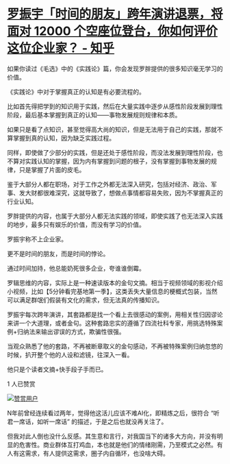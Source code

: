 # [罗振宇「时间的朋友」跨年演讲退票，将面对 12000 个空座位登台，你如何评价这位企业家？ - 知乎](https://www.zhihu.com/question/508746869/answer/2296525651)

如果你读过《毛选》中的《实践论》篇，你会发现罗胖提供的很多知识毫无学习的价值。

《实践论》中对于掌握真正的认知是有必要流程的。

比如首先得把学到的知识用于实践，然后在大量实践中逐步从感性阶段发展到理性阶段，最后基本掌握到真正的认知——事物发展规则规律和本质。

如果只是看了点知识，甚至觉得高大尚的知识，但是无法用于自己的实践，那就不算掌握到真的认知，因为缺乏实践过程。

同样，即使做了少部分的实践，但是还处于感性阶段，而没法发展到理性阶段，也不算对实践认知的掌握，因为内有掌握到问题的根子，没有掌握到事物发展的规律，只是掌握了片面的皮毛。

鉴于大部分人都在职场，对于工作之外都无法深入研究，包括对经济、政治、军事、发大财都很难深究，这就导致了，想做点事情都容易失败，因为不掌握真正的行业认知。

罗胖提供的内容，也属于大部分人都无法实践的领域，即使实践了也无法深入实践的地步，最多只有娱乐的价值，而没有学习的价值。

罗振宇称不上企业家。

更不是时间的朋友，而是时间的悖论。

通过时间加持，他总能奶死很多企业，夸谁谁倒霉。

罗辑思维的内容，实际上是一种速读版本的金句文摘。相当于视频领域的影视介绍小视频，比如【5分钟看完基地第一季】，这类丢失大量信息的梗概式包装，当然可以满足群氓们假装有文化的需求，但无法真的传播知识。

罗振宇每次跨年演讲，其套路都是找一个看上去很感动的案例，用相关性归因谬论来讲一个大道理，或者金句。这种套路忠实的遵循了四流社科专家，用挑选特殊案例+归纳法来输出谬误的方式，欺骗性很强。

当观众熟悉了他的套路，不再被断章取义的金句感动，不再被特殊案例归纳忽悠的时候，扒开整个他的人设和滤镜，往深入一看。

他只是个读者文摘+快手段子手而已。

1 人已赞赏

[![赞赏用户](https://pic3.zhimg.com/v2-abed1a8c04700ba7d72b45195223e0ff_l.jpg?source=c8b7c179)](https://www.zhihu.com/people/yin-xing-shu-19-8)

N年前曾经连续看过两年，觉得他这活儿应该不难AI化，即精炼之后，很符合 “听君一席话，如听一席话” 的描述，于是之后也就没再关注了。

但我对此人倒也没什么反感。其生意和言行，对我国当下的诸多大方向，并没有明显的危害性。商业群体互打鸡血，本也就是他们的情绪刚需，乃至模式之必然。有人有这需求，有人提供这需求，圈子内自循环，也没啥大碍。
